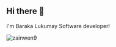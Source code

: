 ## Hi there 👋
<p> I'm Baraka Lukumay Software developer!</p>
<p><img align="center" src="https://github-readme-stats.vercel.app/api/top-langs?username=barakadewise&show_icons=true&locale=en&layout=compact" alt="zainwen9" /></p>

<!--
**barakadewise/barakadewise** is a ✨ _special_ ✨ repository because its `README.md` (this file) appears on your GitHub profile.

Here are some ideas to get you started:

- 🔭 I’m currently working on ...
- 🌱 I’m currently learning ...
- 👯 I’m looking to collaborate on ...
- 🤔 I’m looking for help with ...
- 💬 Ask me about ...
- 📫 How to reach me: ...
- 😄 Pronouns: ...
- ⚡ Fun fact: ...
-->
